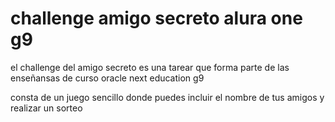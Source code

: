 <h1> challenge amigo secreto alura one g9</h1>

el challenge del amigo secreto es una tarear que forma parte de las enseñansas de curso oracle next education g9

consta de un juego sencillo donde puedes incluir el nombre de tus amigos y realizar un sorteo
